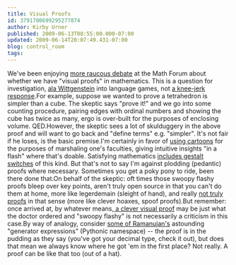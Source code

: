 ```yaml
---
title: Visual Proofs
id: 3791700699295277874
author: Kirby Urner
published: 2009-06-13T08:55:00.000-07:00
updated: 2009-06-14T20:07:49.431-07:00
blog: control_room
tags: 
---
```


We've been enjoying [more raucous debate](http://mathforum.org/kb/thread.jspa?threadID=1954438&tstart=0) at the Math Forum about whether we have "visual proofs" in mathematics.  This is a question for investigation, [ala Wittgenstein](http://www.flickr.com/photos/17157315@N00/3620731814/) into language games, not [a knee-jerk response](http://mathforum.org/kb/thread.jspa?threadID=1954811&tstart=0).For example, suppose we wanted to prove a tetrahedron is simpler than a cube. The skeptic says "prove it!" and we go into some counting procedure, pairing edges with ordinal numbers and showing the cube has twice as many, ergo is over-built for the purposes of enclosing volume. QED.However, the skeptic sees a lot of skulduggery in the above proof and will want to go back and "define terms" e.g. "simpler". It's not fair if he loses, is the basic premise.I'm certainly in favor of [using cartoons](http://controlroom.blogspot.com/2008/07/more-curriculum-cartoons.html) for the purposes of marshaling one's faculties, giving intuitive insights "in a flash" where that's doable. Satisfying mathematics [includes gestalt switches](http://mathforum.org/kb/thread.jspa?forumID=206&threadID=1952850&messageID=6746716#6746716) of this kind. But that's not to say I'm against plodding (pedantic) proofs where necessary. Sometimes you get a poky pony to ride, been there done that.On behalf of the skeptic: oft times those swoopy flashy proofs bleep over key points, aren't truly open source in that you can't do them at home, more like legerdemain (sleight of hand), and really [not truly proofs](http://mathforum.org/kb/thread.jspa?threadID=1955490&tstart=0) in that sense (more like clever hoaxes, spoof proofs).But remember: once arrived at, by whatever means,[ a clever visual proof](http://mathforum.org/kb/thread.jspa?threadID=1954738&tstart=0) may be just what the doctor ordered and "swoopy flashy" is not necessarily a criticism in this case.By way of analogy, consider [some of Ramanujan's](http://worldgame.blogspot.com/2008/02/reflective-fragment.html) astounding "generator expressions" (Pythonic namespace) -- the proof is in the pudding as they say (you've got your decimal type, check it out), but does that mean we always know where he got 'em in the first place? Not really. A proof can be like that too (out of a hat).